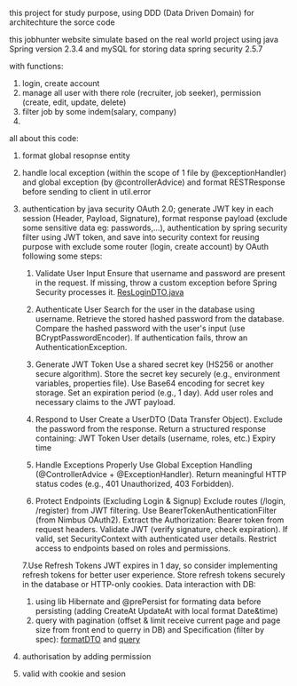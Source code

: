 this project for study purpose, using DDD (Data Driven Domain) for architechture the sorce code

this jobhunter website simulate based on the real world project using java Spring version 2.3.4 and mySQL for storing data spring security 2.5.7

with functions:
1. login, create account
2. manage all user with there role (recruiter, job seeker), permission (create, edit, update, delete)
3. filter job by some indem(salary, company)
4. 


all about this code:

1. format global resopnse entity
2. handle local exception (within the scope of 1 file by @exceptionHandler) and global exception (by @controllerAdvice) and format RESTResponse before sending to client in util.error
3. authentication by java security OAuth 2.0; generate JWT key in each session (Header, Payload, Signature), format response payload (exclude some sensitive data eg: passwords,...), 
authentication by spring security filter using JWT token, and save into security context for reusing purpose with exclude some router (login, create account) by OAuth following some steps:

    1. Validate User Input
    Ensure that username and password are present in the request.
    If missing, throw a custom exception before Spring Security processes it.
    [ResLoginDTO.java](https://github.com/phucpham24/RESTFull_java/blob/master/src/main/java/vn/backend/jobhunter/domain/response/ResLoginDTO.java)
    
    3. Authenticate User
    Search for the user in the database using username.
    Retrieve the stored hashed password from the database.
    Compare the hashed password with the user's input (use BCryptPasswordEncoder).
    If authentication fails, throw an AuthenticationException.

    5. Generate JWT Token
    Use a shared secret key (HS256 or another secure algorithm).
    Store the secret key securely (e.g., environment variables, properties file).
    Use Base64 encoding for secret key storage.
    Set an expiration period (e.g., 1 day).
    Add user roles and necessary claims to the JWT payload.

    6. Respond to User
    Create a UserDTO (Data Transfer Object).
    Exclude the password from the response.
    Return a structured response containing:
    JWT Token
    User details (username, roles, etc.)
    Expiry time

    7. Handle Exceptions Properly
    Use Global Exception Handling (@ControllerAdvice + @ExceptionHandler).
    Return meaningful HTTP status codes (e.g., 401 Unauthorized, 403 Forbidden).

    8. Protect Endpoints (Excluding Login & Signup)
    Exclude routes (/login, /register) from JWT filtering.
    Use BearerTokenAuthenticationFilter (from Nimbus OAuth2).
    Extract the Authorization: Bearer <JWT> token from request headers.
    Validate JWT (verify signature, check expiration).
    If valid, set SecurityContext with authenticated user details.
    Restrict access to endpoints based on roles and permissions.
    
    7.Use Refresh Tokens
    JWT expires in 1 day, so consider implementing refresh tokens for better user experience.
    Store refresh tokens securely in the database or HTTP-only cookies.
Data interaction with DB:
    1. using lib Hibernate and @prePersist for formating data before persisting (adding CreateAt UpdateAt with local format Date&time)
    2. query with pagination (offset & limit receive current page and page size from front end to querry in DB) and Specification (filter by spec): [formatDTO](https://github.com/phucpham24/RESTFull_java/blob/master/src/main/java/vn/backend/jobhunter/domain/response/ResultPaginationDTO.java) and [query](https://github.com/phucpham24/RESTFull_java/blob/22fe52ba95b727c137b06ca30e3f0f4a2347e7d2/src/main/java/vn/backend/jobhunter/service/UserService.java#L49) 
  
5. authorisation by adding permission
6. valid with cookie and sesion

